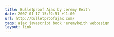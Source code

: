 ```yaml
---
title: Bulletproof Ajax by Jeremy Keith
date: 2007-01-17 15:02:51 +11:00
url: http://bulletproofajax.com/
tags: ajax javascript book jeremykeith webdesign
layout: link
---
```

